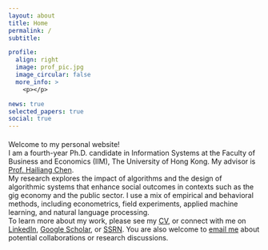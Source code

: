 ```yaml
---
layout: about
title: Home
permalink: /
subtitle:

profile:
  align: right
  image: prof_pic.jpg
  image_circular: false
  more_info: >
    <p></p>

news: true
selected_papers: true
social: true
---
```


<style>
p {
  text-indent: 0 !important;
  margin-left: 0 !important;
}
</style>

<div style="max-width:820px; margin:auto; margin-top:20px;">

<div>Welcome to my personal website!</div>
<div>
I am a fourth-year Ph.D. candidate in Information Systems at the Faculty of Business and Economics (IIM), The University of Hong Kong. My advisor is <a href="https://www.hkubs.hku.hk/people/hailiang-chen/" target="_blank">Prof. Hailiang Chen</a>.
</div>
<div>
My research explores the impact of algorithms and the design of algorithmic systems that enhance social outcomes in contexts such as the gig economy and the public sector. I use a mix of empirical and behavioral methods, including econometrics, field experiments, applied machine learning, and natural language processing.
</div>
<div>
To learn more about my work, please see my <a href="/cv/" target="_blank">CV</a>, or connect with me on <a href="https://www.linkedin.com/in/miao-y-86a492118/" target="_blank">LinkedIn</a>, <a href="https://scholar.google.com/citations?user=Psa2zHcAAAAJ" target="_blank">Google Scholar</a>, or <a href="https://papers.ssrn.com/sol3/cf_dev/AbsByAuth.cfm?per_id=4796013" target="_blank">SSRN</a>. You are also welcome to <a href="mailto:miaoyu@connect.hku.hk">email me</a> about potential collaborations or research discussions.
</div>

